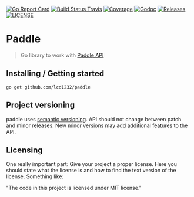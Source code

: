 [![Go Report Card](https://goreportcard.com/badge/github.com/lcd1232/paddle?style=flat-square)](https://goreportcard.com/report/github.com/lcd1232/paddle)
[![Build Status Travis](https://img.shields.io/travis/lcd1232/paddle)](https://travis-ci.org/lcd1232/paddle)
[![Coverage](https://img.shields.io/codecov/c/github/lcd1232/paddle)](https://codecov.io/gh/lcd1232/paddle)
[![Godoc](http://img.shields.io/badge/go-documentation-blue.svg?style=flat-square)](https://pkg.go.dev/github.com/lcd1232/paddle)
[![Releases](https://img.shields.io/github/release/lcd1232/paddle/all.svg?style=flat-square)](https://github.com/lcd1232/paddle/releases)
[![LICENSE](https://img.shields.io/github/license/lcd1232/paddle)]((https://github.com/lcd1232/paddle/blob/master/LICENSE))
# Paddle
> Go library to work with [Paddle API](https://developer.paddle.com/api-reference/intro)

## Installing / Getting started

```shell
go get github.com/lcd1232/paddle
```

## Project versioning

paddle uses [semantic versioning](http://semver.org).
API should not change between patch and minor releases.
New minor versions may add additional features to the API.

## Licensing

One really important part: Give your project a proper license. Here you should
state what the license is and how to find the text version of the license.
Something like:

"The code in this project is licensed under MIT license."
